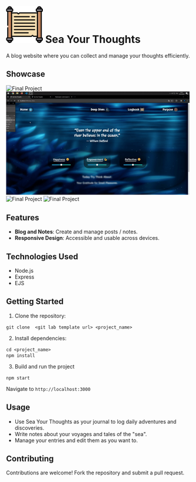 # <img src="https://github.com/muslewski/sea-your-thoughts/blob/main/public/images/icons/parchment.png" width="100" height="100" /> Sea Your Thoughts

A blog website where you can collect and manage your thoughts efficiently.

## Showcase
<img src="https://github.com/muslewski/sea-your-thoughts/blob/main/home.gif" alt="Final Project" width="500"> <img src="https://github.com/muslewski/sea-your-thoughts/blob/main/deepDives.gif" alt="Final Project" width="500">
<img src="https://github.com/muslewski/sea-your-thoughts/blob/main/logbook.gif" alt="Final Project" width="500"> <img src="https://github.com/muslewski/sea-your-thoughts/blob/main/purpose.gif" alt="Final Project" width="500">

## Features

- **Blog and Notes**: Create and manage posts / notes.
- **Responsive Design**: Accessible and usable across devices.

## Technologies Used

- Node.js
- Express
- EJS

## Getting Started

1. Clone the repository:
```
git clone  <git lab template url> <project_name>
```
2. Install dependencies:
```
cd <project_name>
npm install
```
3. Build and run the project
```
npm start
```
  Navigate to `http://localhost:3000`

## Usage
- Use Sea Your Thoughts as your journal to log daily adventures and discoveries.
- Write notes about your voyages and tales of the "sea".
- Manage your entries and edit them as you want to.

## Contributing

Contributions are welcome! Fork the repository and submit a pull request.

